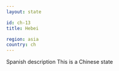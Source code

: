 ```yaml
---
layout: state

id: ch-13
title: Hebei

region: asia
country: ch
---
```

Spanish description
This is a Chinese state